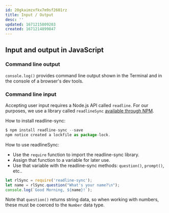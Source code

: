 ```yaml
---
id: 20gkaimzxfkx7m9sf2601rz
title: Input / Output
desc: ''
updated: 1671215809203
created: 1671214899847
---
```

## Input and output in JavaScript

### Command line output
```console.log()``` provides command line output shown in the Terminal and in the console of a browser's dev tools.

### Command line input
Accepting user input requires a Node.js API called ```readline```. For our purposes, we use a library called ```readlineSync``` [available through NPM](https://www.npmjs.com/package/readline-sync).

How to install readline-sync: 
```js
$ npm install readline-sync --save
npm notice created a lockfile as package-lock.
```

How to use readlineSync:
- Use the ```require``` function to import the readline-sync library.
- Assign that function to a variable for later use.
- Use that variable with the readline-sync methods: ```question()```, ```prompt()```, etc..
```js
let rlSync = require('readline-sync');
let name = rlSync.question("What's your name?\n");
console.log(`Good Morning, ${name}!`);
```
Note that ```question()``` returns string data, so when working with numbers, these must be coerced to the ```Number``` data type.